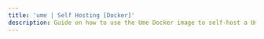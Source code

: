 ```yaml
---
title: 'ume | Self Hosting [Docker]'
description: Guide on how to use the Ume Docker image to self-host a Ume server
---
```

